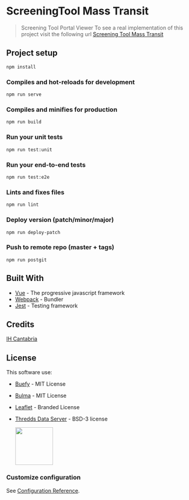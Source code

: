 # ScreeningTool Mass Transit

> Screening Tool Portal Viewer
> To see a real implementation of this project visit the following url [Screening Tool Mass Transit](#)

## Project setup

```
npm install
```

### Compiles and hot-reloads for development

```
npm run serve
```

### Compiles and minifies for production

```
npm run build
```

### Run your unit tests

```
npm run test:unit
```

### Run your end-to-end tests

```
npm run test:e2e
```

### Lints and fixes files

```
npm run lint
```

### Deploy version (patch/minor/major)

```
npm run deploy-patch
```

### Push to remote repo (master + tags)

```
npm run postgit
```

## Built With

- [Vue](https://vuejs.org/) - The progressive javascript framework
- [Webpack](https://webpack.js.org/) - Bundler
- [Jest](https://jestjs.io/) - Testing framework

## Credits

[IH Cantabria](https://github.com/IHCantabria)

## License

This software use:

- [Buefy](https://buefy.org/) - MIT License
- [Bulma](https://bulma.io/) - MIT License
- [Leaflet](https://leafletjs.com/) - Branded License
- [Thredds Data Server](https://www.unidata.ucar.edu/software/tds/current/) - BSD-3 license

  <a href="https://www.unidata.ucar.edu/software/tds/" title="THREDDS Data Server"><img src="https://unidata.ucar.edu/images/logos/badges/badge_tds_100.jpg" width="100px"></a>

### Customize configuration

See [Configuration Reference](https://cli.vuejs.org/config/).
